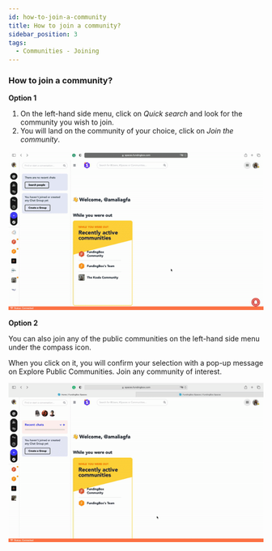 ```yaml
---
id: how-to-join-a-community
title: How to join a community?
sidebar_position: 3
tags:
  - Communities - Joining
---
```


### **How to join a community?**



**Option 1**

1. On the left-hand side menu, click on *Quick search* and look for the community you wish to join.
2. You will land on the community of your choice, click on *Join the community*.

![alt_text](./../assets/4-how-to-join-a-community_1.gif)



**Option 2**

You can also join any of the public communities on the left-hand side menu under the compass icon.

When you click on it, you will confirm your selection with a pop-up message on Explore Public Communities.
Join any community of interest.

![alt_text](./../assets/4-how-to-join-a-community_2.gif)
